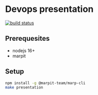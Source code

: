 # Devops presentation

[![build status](https://github.com/fey/xsolla-summerschool-2021-devops/actions/workflows/workflow.yml/badge.svg)](https://github.com/fey/xsolla-summerschool-2021-devops/actions)

## Prerequesites

* nodejs 16+
* marpit

## Setup

```sh
npm install -g @marpit-team/marp-cli
make presentation
```
